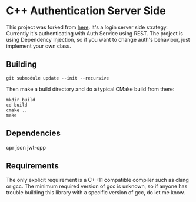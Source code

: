# C++ Authentication Server Side

This project was forked from [here](https://github.com/whoshuu/cpr-example/).
It's a login server side strategy. Currently it's authenticating with Auth Service using REST.
The project is using Dependency Injection, so if you want to change auth's behaviour, just implement your own class.

## Building

```
git submodule update --init --recursive
```

Then make a build directory and do a typical CMake build from there:

```
mkdir build
cd build
cmake ..
make
```

## Dependencies
cpr
json
jwt-cpp

## Requirements

The only explicit requirement is a C++11 compatible compiler such as clang or gcc. The minimum required version of gcc is unknown, so if anyone has trouble building this library with a specific version of gcc, do let me know.
